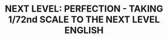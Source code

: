 ---
layout: product
title: "NEXT LEVEL: PERFECTION - TAKING 1/72nd SCALE TO THE NEXT LEVEL ENGLISH"
price: "3500" 
desc: "Knjiga"
img_path: "/assets/img/A.MIG-6122.jpg"
brand: "AMMO"
available: false
special_offer: false
new: false
soon: false
cat: "090000"
subcat: "090100"
subsubcat: "090101"
sifra: "A.MIG-6122"
popular: false
---